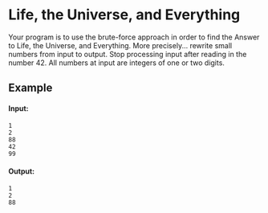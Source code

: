 <h1>Life, the Universe, and Everything</h1>

<p>
Your program is to use the brute-force approach in order to find the Answer to Life, the Universe, and Everything. More precisely... rewrite small numbers from input to output. Stop processing input after reading in the number 42. All numbers at input are integers of one or two digits.
</p>

<h2>Example</h2>

#### Input:
```
1
2
88
42
99
```

#### Output:
```
1
2
88
```
